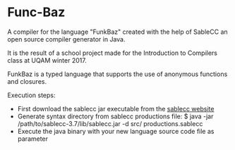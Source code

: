 # Func-Baz
A compiler for the language "FunkBaz" created with the help of SableCC an open source compiler generator in Java.

It is the result of a school project made for the Introduction to Compilers class at UQAM winter 2017.

FunkBaz is a typed language that supports the use of anonymous functions and closures.

Execution steps:

  * First download the sablecc jar executable from the [sablecc website](http://www.sablecc.org/downloads)
  * Generate syntax directory from sablecc productions file:
      $ java -jar /path/to/sablecc-3.7/lib/sablecc.jar -d src/ productions.sablecc
  * Execute the java binary with your new language source code file as parameter
